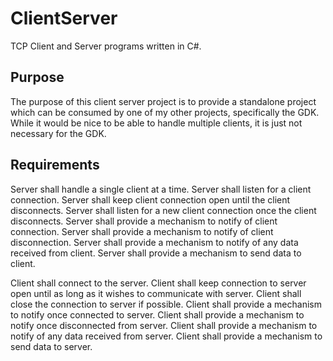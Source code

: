 # ClientServer
TCP Client and Server programs written in C#.

## Purpose
The purpose of this client server project is to provide a standalone project which can be consumed by one of my
other projects, specifically the GDK. While it would be nice to be able to handle multiple clients, it is just
not necessary for the GDK.

## Requirements

Server shall handle a single client at a time.
Server shall listen for a client connection.
Server shall keep client connection open until the client disconnects.
Server shall listen for a new client connection once the client disconnects.
Server shall provide a mechanism to notify of client connection.
Server shall provide a mechanism to notify of client disconnection.
Server shall provide a mechanism to notify of any data received from client.
Server shall provide a mechanism to send data to client.

Client shall connect to the server.
Client shall keep connection to server open until as long as it wishes to communicate with server.
Client shall close the connection to server if possible.
Client shall provide a mechanism to notify once connected to server.
Client shall provide a mechanism to notify once disconnected from server.
Client shall provide a mechanism to notify of any data received from server.
Client shall provide a mechanism to send data to server.

